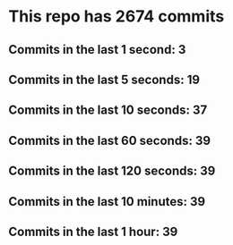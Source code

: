 # This repo has 2674 commits

## Commits in the last 1 second: 3
## Commits in the last 5 seconds: 19
## Commits in the last 10 seconds: 37
## Commits in the last 60 seconds: 39
## Commits in the last 120 seconds: 39
## Commits in the last 10 minutes: 39
## Commits in the last 1 hour: 39
